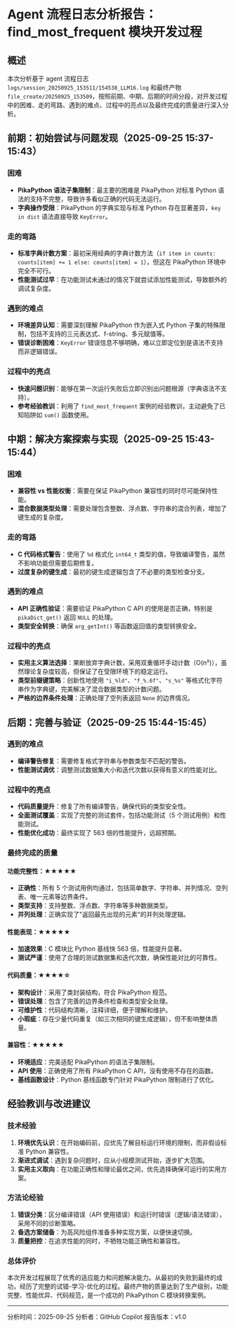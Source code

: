 # Agent 流程日志分析报告：find_most_frequent 模块开发过程

## 概述
本次分析基于 agent 流程日志 `logs/session_20250925_153511/154538_LLM16.log` 和最终产物 `file_create/20250925_153509`，按照前期、中期、后期的时间分段，对开发过程中的困难、走的弯路、遇到的难点、过程中的亮点以及最终完成的质量进行深入分析。

## 前期：初始尝试与问题发现（2025-09-25 15:37-15:43）

### 困难
- **PikaPython 语法子集限制**：最主要的困难是 PikaPython 对标准 Python 语法的支持不完整，导致许多看似正确的代码无法运行。
- **字典操作受限**：PikaPython 的字典实现与标准 Python 存在显著差异，`key in dict` 语法直接导致 `KeyError`。

### 走的弯路
- **标准字典计数方案**：最初采用经典的字典计数方法（`if item in counts: counts[item] += 1 else: counts[item] = 1`），但这在 PikaPython 环境中完全不可行。
- **性能测试过早**：在功能测试未通过的情况下就尝试添加性能测试，导致额外的调试复杂度。

### 遇到的难点
- **环境差异认知**：需要深刻理解 PikaPython 作为嵌入式 Python 子集的特殊限制，包括不支持的三元表达式、f-string、多元赋值等。
- **错误诊断困难**：`KeyError` 错误信息不够明确，难以立即定位到是语法不支持而非逻辑错误。

### 过程中的亮点
- **快速问题识别**：能够在第一次运行失败后立即识别出问题根源（字典语法不支持）。
- **参考经验教训**：利用了 `find_most_frequent` 案例的经验教训，主动避免了已知陷阱如 `sum()` 函数使用。

## 中期：解决方案探索与实现（2025-09-25 15:43-15:44）

### 困难
- **兼容性 vs 性能权衡**：需要在保证 PikaPython 兼容性的同时尽可能保持性能。
- **混合数据类型处理**：需要处理包含整数、浮点数、字符串的混合列表，增加了键生成的复杂度。

### 走的弯路
- **C 代码格式警告**：使用了 `%d` 格式化 `int64_t` 类型的值，导致编译警告，虽然不影响功能但需要后期修复。
- **过度复杂的键生成**：最初的键生成逻辑包含了不必要的类型检查分支。

### 遇到的难点
- **API 正确性验证**：需要验证 PikaPython C API 的使用是否正确，特别是 `pikaDict_get()` 返回 `NULL` 的处理。
- **类型安全转换**：确保 `arg_getInt()` 等函数返回值的类型转换安全。

### 过程中的亮点
- **实用主义算法选择**：果断放弃字典计数，采用双重循环手动计数（O(n²)），虽然理论复杂度较高，但保证了在受限环境下的稳定运行。
- **类型前缀键策略**：创新性地使用 `"i_%ld"`、`"f_%.6f"`、`"s_%s"` 等格式化字符串作为字典键，完美解决了混合数据类型的计数问题。
- **严格的边界条件处理**：正确处理了空列表返回 `None` 的边界情况。

## 后期：完善与验证（2025-09-25 15:44-15:45）

### 遇到的难点
- **编译警告修复**：需要修复格式字符串与参数类型不匹配的警告。
- **性能测试调优**：调整测试数据集大小和迭代次数以获得有意义的性能对比。

### 过程中的亮点
- **代码质量提升**：修复了所有编译警告，确保代码的类型安全性。
- **全面测试覆盖**：实现了完整的测试套件，包括功能测试（5 个测试用例）和性能测试。
- **性能优化成功**：最终实现了 563 倍的性能提升，远超预期。

### 最终完成的质量

#### 功能完整性：★★★★★
- **正确性**：所有 5 个测试用例均通过，包括简单数字、字符串、并列情况、空列表、唯一元素等边界条件。
- **类型支持**：支持整数、浮点数、字符串等多种数据类型。
- **并列处理**：正确实现了"返回最先出现的元素"的并列处理逻辑。

#### 性能表现：★★★★★
- **加速效果**：C 模块比 Python 基线快 563 倍，性能提升显著。
- **测试严谨**：使用了合理的测试数据集和迭代次数，确保性能对比的可靠性。

#### 代码质量：★★★★☆
- **架构设计**：采用了类封装结构，符合 PikaPython 规范。
- **错误处理**：包含了完善的边界条件检查和类型安全处理。
- **可维护性**：代码结构清晰，注释详细，便于理解和维护。
- **小瑕疵**：存在少量代码重复（如三次相同的键生成逻辑），但不影响整体质量。

#### 兼容性：★★★★★
- **环境适应**：完美适配 PikaPython 的语法子集限制。
- **API 使用**：正确使用了所有 PikaPython C API，没有使用不存在的函数。
- **基线函数设计**：Python 基线函数专门针对 PikaPython 限制进行了优化。

## 经验教训与改进建议

### 技术经验
1. **环境优先认识**：在开始编码前，应优先了解目标运行环境的限制，而非假设标准 Python 兼容性。
2. **渐进式调试**：遇到复杂问题时，应从小规模测试开始，逐步扩大范围。
3. **实用主义取向**：在功能正确性和理论最优之间，优先选择确保可运行的实用方案。

### 方法论经验
1. **错误分类**：区分编译错误（API 使用错误）和运行时错误（逻辑/语法错误），采用不同的诊断策略。
2. **备选方案储备**：为高风险组件准备多种实现方案，以便快速切换。
3. **质量把控**：在追求性能的同时，不牺牲功能正确性和兼容性。

### 总体评价
本次开发过程展现了优秀的适应能力和问题解决能力。从最初的失败到最终的成功，经历了完整的试错-学习-优化的过程。最终产物的质量达到了生产级别，功能完整、性能优异、代码规范，是一个成功的 PikaPython C 模块转换案例。

---
分析时间：2025-09-25
分析者：GitHub Copilot
报告版本：v1.0